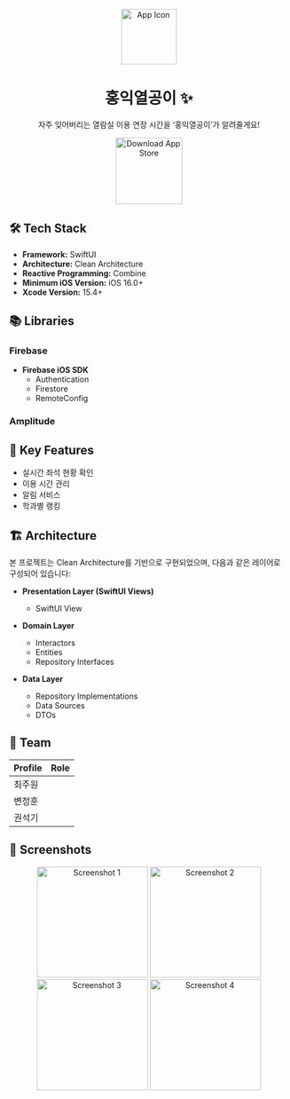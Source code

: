 <p align="center">
  <img src="https://github.com/user-attachments/assets/e85b443a-c28e-456a-8342-105984ccaa79" alt="App Icon" width="100" height="100"/>
</p>

<h1 align="center">홍익열공이 ✨</h1>

<p align="center">
 자주 잊어버리는 열람실 이용 연장 시간을
‘홍익열공이’가 알려줄게요!
</p>

<p align="center">
  <a href="https://apps.apple.com/kr/app/%ED%99%8D%EC%9D%B5%EC%97%B4%EA%B3%B5%EC%9D%B4/id6505141926">
    <img src="https://github.com/user-attachments/assets/2b0436ae-c4fd-4b33-bd50-464bf2c26ac1" alt="Download App Store" width="120">
  </a>
</p>

## 🛠 Tech Stack

- **Framework:** SwiftUI
- **Architecture:** Clean Architecture
- **Reactive Programming:** Combine
- **Minimum iOS Version:** iOS 16.0+
- **Xcode Version:** 15.4+

## 📚 Libraries

### Firebase
- **Firebase iOS SDK**
  - Authentication
  - Firestore
  - RemoteConfig
 
### Amplitude

## 🌟 Key Features

- 실시간 좌석 현황 확인
- 이용 시간 관리
- 알림 서비스
- 학과별 랭킹

## 🏗 Architecture

본 프로젝트는 Clean Architecture를 기반으로 구현되었으며, 다음과 같은 레이어로 구성되어 있습니다:

- **Presentation Layer (SwiftUI Views)**
  - SwiftUI View

- **Domain Layer**
  - Interactors
  - Entities
  - Repository Interfaces

- **Data Layer**
  - Repository Implementations
  - Data Sources
  - DTOs

## 👥 Team
| Profile |  Role  |
|:-----|:--------:|
| 최주원   |  |
| 변정훈   |  |
| 권석기   |  |
## 📱 Screenshots

<p align="center">
  <img src="https://github.com/user-attachments/assets/cde1df71-510c-4be0-b12d-3929ddb876c7" alt="Screenshot 1" width="200"/>
  <img src="https://github.com/user-attachments/assets/43bbeab0-ffe8-4058-ae6d-50eff5cf7e65" alt="Screenshot 2" width="200"/>
  <img src="https://github.com/user-attachments/assets/ca2a8cbb-f1e0-4671-ab9f-8013eb7b67be" alt="Screenshot 3" width="200"/>
  <img src="https://github.com/user-attachments/assets/c1486a11-9c85-491b-94c5-a13182123ddc" alt="Screenshot 4" width="200"/>
</p>
